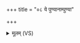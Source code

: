 +++
title = "०८ ये पुण्यानाम्पुण्या"

+++
<details><summary>मूलम् (VS)</summary>

ये पुण्या॑नां॒पुण्या॑ लो॒कास्ताने॒व तेनाव॑ रुन्द्धे॥
</details>